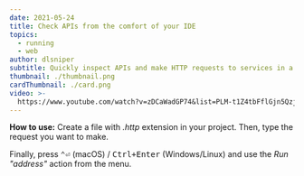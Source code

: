 ```yaml
---
date: 2021-05-24
title: Check APIs from the comfort of your IDE
topics:
  - running
  - web
author: dlsniper
subtitle: Quickly inspect APIs and make HTTP requests to services in a reusable manner
thumbnail: ./thumbnail.png
cardThumbnail: ./card.png
video: >-
  https://www.youtube.com/watch?v=zDCaWadGP74&list=PLM-t1Z4tbFflGjn5Qzjjku5J7SX3p-nhY&index=16&t=0s
---
```


**How to use:**
Create a file with _.http_ extension in your project. Then, type the request you want to make.

Finally, press <kbd>⌃⏎</kbd> (macOS) / <kbd>Ctrl+Enter</kbd> (Windows/Linux) and use the _Run "address"_ action from the menu.
